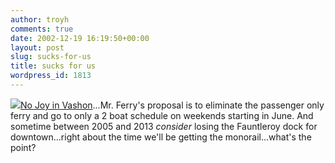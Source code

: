 ```yaml
---
author: troyh
comments: true
date: 2002-12-19 16:19:50+00:00
layout: post
slug: sucks-for-us
title: sucks for us
wordpress_id: 1813
---
```


[![](http://seattletimes.nwsource.com/ABPub/a28ferrypic19_1218194303.jpeg)No Joy in Vashon](http://seattletimes.nwsource.com/html/localnews/134598956_ferry19m.html)...Mr. Ferry's proposal is to eliminate the passenger only ferry and go to only a 2 boat schedule on weekends starting in June.  And sometime between 2005 and 2013 *consider* losing the Fauntleroy dock for downtown...right about the time we'll be getting the monorail...what's the point?
